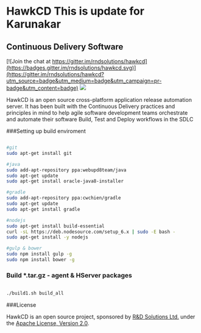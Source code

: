 # HawkCD This is update for Karunakar
## Continuous Delivery Software

[![Join the chat at https://gitter.im/rndsolutions/hawkcd](https://badges.gitter.im/rndsolutions/hawkcd.svg)](https://gitter.im/rndsolutions/hawkcd?utm_source=badge&utm_medium=badge&utm_campaign=pr-badge&utm_content=badge)
[<img src="https://img.shields.io/badge/build%20by-hawkcd-orange.svg">](http://hawkcd.io/)




HawkCD is an open source  cross-platform application release automation server. It has been built with the Continuous Delivery practices and principles in mind to help agile software development teams orchestrate and automate their software Build, Test and Deploy workflows in the SDLC  

###Setting up build enviroment 

```bash

#git
sudo apt-get install git

#java
sudo add-apt-repository ppa:webupd8team/java
sudo apt-get update
sudo apt-get install oracle-java8-installer

#gradle
sudo add-apt-repository ppa:cwchien/gradle
sudo apt-get update
sudo apt-get install gradle

#nodejs
sudo apt-get install build-essential
curl -sL https://deb.nodesource.com/setup_6.x | sudo -E bash -
sudo apt-get install -y nodejs

#gulp & bower
sudo npm install gulp -g
sudo npm install bower -g
```
### Build *.tar.gz - agent & HServer packages
```bash

./build1.sh build_all

```


###License

HawkCD is an open source project, sponsored by <a href="http://rnd-solutions.net/">R&D Solutions Ltd.</a> under the <a href="http://www.apache.org/licenses/LICENSE-2.0">Apache License, Version 2.0</a>.

